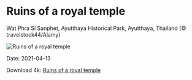 # Ruins of a royal temple

Wat Phra Si Sanphet, Ayutthaya Historical Park, Ayutthaya, Thailand (© travelstock44/Alamy)

![Ruins of a royal temple](https://bing.com/th?id=OHR.WatPhraSiSanphet_EN-US6931344989_UHD.jpg&rf=LaDigue_UHD.jpg&pid=hp&w=1024&h=576)

Date: 2021-04-13

Download 4k: [Ruins of a royal temple](https://bing.com/th?id=OHR.WatPhraSiSanphet_EN-US6931344989_UHD.jpg&rf=LaDigue_UHD.jpg&pid=hp&w=3840&h=2160)

